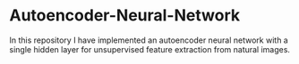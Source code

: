 # Autoencoder-Neural-Network
In this repository I have implemented an autoencoder neural network with a single hidden layer for unsupervised feature extraction from natural images.
